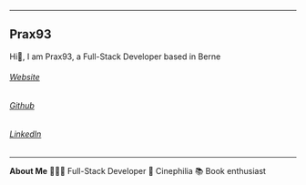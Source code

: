 
* * *

## Prax93

Hi👋, I am Prax93, a Full-Stack Developer based in Berne

###### [Website](https://prax93.github.io)
###### [Github](https://github.com/prax93)
###### [LinkedIn](https://www.linkedin.com/in/prashanth-sritharan-03011993)

* * *

**About Me**
  👩🏻‍💻  Full-Stack Developer
  🍿  Cinephilia
  📚  Book enthusiast
